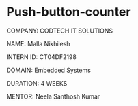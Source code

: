# Push-button-counter
COMPANY: CODTECH IT SOLUTIONS

NAME: Malla Nikhilesh

INTERN ID: CT04DF2198

DOMAIN: Embedded Systems

DURATION: 4 WEEKS

MENTOR: Neela Santhosh Kumar
